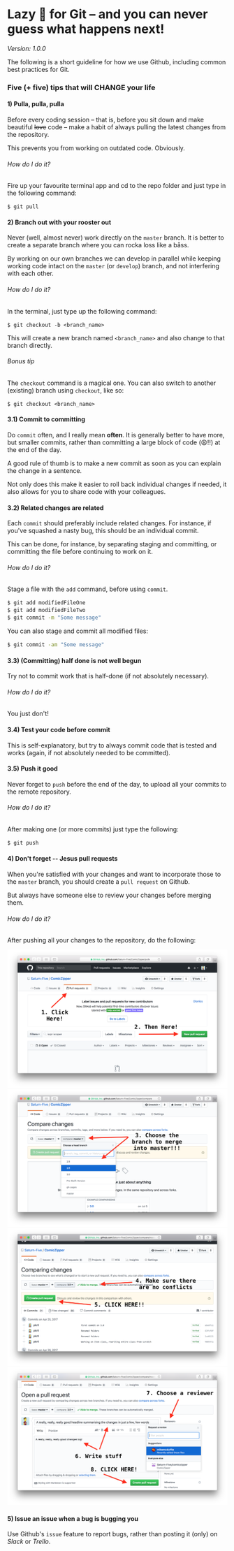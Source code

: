 # Lazy 🐶 for Git – and you can never guess what happens next!

*Version: 1.0.0*

The following is a short guideline for how we use Github, including common best practices for Git.

### Five (+ five) tips that will CHANGE your life

#### **1)** Pulla, pulla, pulla

Before every coding session – that is, before you sit down and make beautiful <s>love</s> code – make a habit of always pulling the latest changes from the repository.

This prevents you from working on outdated code. Obviously.

###### How do I do it?
Fire up your favourite terminal app and cd to the repo folder and just type in the following command:

```git
$ git pull
```

#### **2)** Branch out with your rooster out

Never (well, almost never) work directly on the ``master`` branch. It is better to create a separate branch where you can rocka loss like a båss.

By working on our own branches we can develop in parallel while keeping working code intact on the ``master`` (or ``develop``) branch, and not interfering with each other.

###### How do I do it?
In the terminal, just type up the following command:

```git
$ git checkout -b <branch_name>
```

This will create a new branch named ``<branch_name>`` and also change to that branch directly.

###### Bonus tip

The ``checkout`` command is a magical one. You can also switch to another (existing) branch using ``checkout``, like so:

```git
$ git checkout <branch_name>
```

#### **3.1)** Commit to committing

Do ``commit`` often, and I really mean **often**. It is generally better to have more, but smaller commits, rather than committing a large block of code (😩!!) at the end of the day.

A good rule of thumb is to make a new commit as soon as you can explain the change in a sentence.

Not only does this make it easier to roll back individual changes if needed, it also allows for you to share code with your colleagues.

#### **3.2)** Related changes are related

Each ``commit`` should preferably include related changes. For instance, if you've squashed a nasty bug, this should be an individual commit.

This can be done, for instance, by separating staging and committing, or committing the file before continuing to work on it.

###### How do I do it?
Stage a file with the ``add`` command, before using ``commit``.
```bash
$ git add modifiedFileOne
$ git add modifiedFileTwo
$ git commit -m "Some message"
```

You can also stage and commit all modified files:

```bash
$ git commit -am "Some message"
```

#### **3.3)** (Committing) half done is not well begun

Try not to commit work that is half-done (if not absolutely necessary).

###### How do I do it?

You just don't!

#### **3.4)** Test your code before commit

This is self-explanatory, but try to always commit code that is tested and works (again, if not absolutely needed to be committed).

#### **3.5)** Push it good

Never forget to ``push`` before the end of the day, to upload all your commits to the remote repository.

###### How do I do it?
After making one (or more commits) just type the following:

```bash
$ git push
```

#### **4)** Don't forget -- Jesus pull requests

When you're satisfied with your changes and want to incorporate those to the ``master`` branch, you should create a ``pull request`` on Github.

But always have someone else to review your changes before merging them.

###### How do I do it?
After pushing all your changes to the repository, do the following:

![PR 1](PR-1.png?)
![PR 2](PR-2.png?)
![PR 3](PR-3.png?)
![PR 4](PR-4.png?)

#### **5)** Issue an issue when a bug is bugging you

Use Github's ``issue`` feature to report bugs, rather than posting it (only) on *Slack* or *Trello*.
